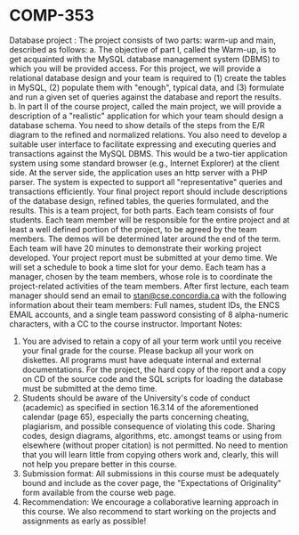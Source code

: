 # COMP-353
Database project
: The project consists of two parts: warm-up and main, described as follows:
a. The objective of part I, called the Warm-up, is to get acquainted with the MySQL
database management system (DBMS) to which you will be provided access. For
this project, we will provide a relational database design and your team is required
to (1) create the tables in MySQL, (2) populate them with "enough", typical data,
and (3) formulate and run a given set of queries against the database and report
the results.
b. In part II of the course project, called the main project, we will provide a description
of a "realistic" application for which your team should design a database schema.
You need to show details of the steps from the E/R diagram to the refined and
normalized relations. You also need to develop a suitable user interface to
facilitate expressing and executing queries and transactions against the MySQL
DBMS. This would be a two-tier application system using some standard browser
(e.g., Internet Explorer) at the client side. At the server side, the application uses
an http server with a PHP parser. The system is expected to support all
"representative" queries and transactions efficiently. Your final project report
should include descriptions of the database design, refined tables, the queries
formulated, and the results. This is a team project, for both parts. Each team
consists of four students. Each team member will be responsible for the entire
project and at least a well defined portion of the project, to be agreed by the team
members. The demos will be determined later around the end of the term. Each
team will have 20 minutes to demonstrate their working project developed. Your
project report must be submitted at your demo time. We will set a schedule to
book a time slot for your demo. Each team has a manager, chosen by the team
members, whose role is to coordinate the project-related activities of the team
members. After first lecture, each team manager should send an email to
stan@cse.concordia.ca with the following information about their team members:
Full names, student IDs, the ENCS EMAIL accounts, and a single team password
consisting of 8 alpha-numeric characters, with a CC to the course instructor.
Important Notes:
1. You are advised to retain a copy of all your term work until you receive your final grade for
the course. Please backup all your work on diskettes. All programs must have adequate
internal and external documentations. For the project, the hard copy of the report and a
copy on CD of the source code and the SQL scripts for loading the database must be
submitted at the demo time.
2. Students should be aware of the University's code of conduct (academic) as specified in
section 16.3.14 of the aforementioned calendar (page 65), especially the parts concerning
cheating, plagiarism, and possible consequence of violating this code. Sharing codes,
design diagrams, algorithms, etc. amongst teams or using from elsewhere (without proper
citation) is not permitted. No need to mention that you will learn little from copying others
work and, clearly, this will not help you prepare better in this course.
3. Submission format: All submissions in this course must be adequately bound and
include as the cover page, the "Expectations of Originality" form available from the course
web page.
4. Recommendation: We encourage a collaborative learning approach in this course. We
also recommend to start working on the projects and assignments as early as possible! 
